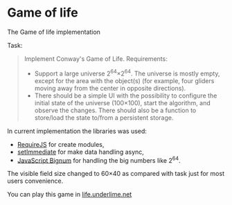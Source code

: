 Game of life
============

The Game of life implementation

Task:
>Implement Conway's Game of Life.
> Requirements:
> * Support a large universe 2<sup>64</sup>×2<sup>64</sup>. The universe is mostly empty, except for the area with the object(s) (for example, four gliders moving away from the center in opposite directions).
> * There should be a simple UI with the possibility to configure the initial state of the universe (100×100), start the algorithm, and observe the changes. There should also be a function to store/load the state to/from a persistent storage.

In current implementation the libraries was used:
 * [RequireJS](http://requirejs.org/) for create modules,
 * [setImmediate](https://github.com/YuzuJS/setImmediate) for make data handling async,
 * [JavaScript Bignum](https://github.com/jtobey/javascript-bignum) for handling the big numbers like 2<sup>64</sup>.

The visible field size changed to 60×40 as compared with task just for most users convenience.

You can play this game in [life.underlime.net](http://life.underlime.net/)

